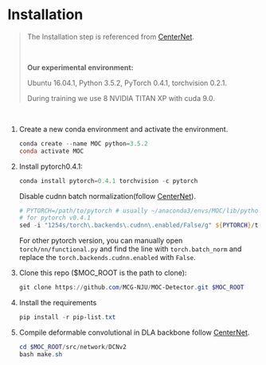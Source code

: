 # Installation

>The Installation step is referenced from [CenterNet](https://github.com/xingyizhou/CenterNet/blob/master/readme/INSTALL.md).
>
><br/>
>
>**Our experimental environment:** 
>
> Ubuntu 16.04.1,  Python 3.5.2, PyTorch 0.4.1, torchvision 0.2.1.
>
> During training we use 8 NVIDIA TITAN XP with cuda 9.0.

<br/>

1. Create a new conda environment and activate the environment.

   ~~~powershell
   conda create --name MOC python=3.5.2
   conda activate MOC
   ~~~
   
2. Install pytorch0.4.1:

   ~~~powershell
   conda install pytorch=0.4.1 torchvision -c pytorch
   ~~~

   Disable cudnn batch normalization(follow [CenterNet](https://github.com/xingyizhou/pytorch-pose-hg-3d/issues/16)).

    ~~~powershell
   # PYTORCH=/path/to/pytorch # usually ~/anaconda3/envs/MOC/lib/python3.5.2/site-packages/
   # for pytorch v0.4.1
   sed -i "1254s/torch\.backends\.cudnn\.enabled/False/g" ${PYTORCH}/torch/nn/functional.py
    ~~~
   
    For other pytorch version, you can manually open `torch/nn/functional.py` and find the line with `torch.batch_norm` and replace the `torch.backends.cudnn.enabled` with `False`. 

3. Clone this repo ($MOC_ROOT is the path to clone):

   ~~~powershell
   git clone https://github.com/MCG-NJU/MOC-Detector.git $MOC_ROOT
   ~~~


4. Install the requirements

   ~~~powershell
   pip install -r pip-list.txt
   ~~~

5. Compile deformable convolutional in DLA backbone follow [CenterNet](https://github.com/xingyizhou/CenterNet/blob/master/readme/INSTALL.md).

   ~~~powershell
   cd $MOC_ROOT/src/network/DCNv2
   bash make.sh
   ~~~
